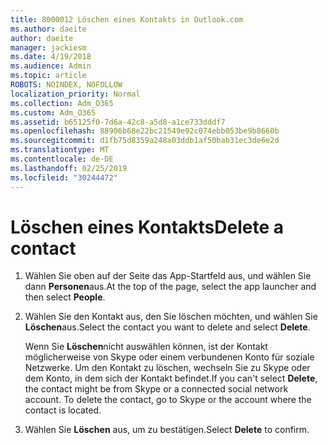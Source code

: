 ```yaml
---
title: 8000012 Löschen eines Kontakts in Outlook.com
ms.author: daeite
author: daeite
manager: jackiesm
ms.date: 4/19/2018
ms.audience: Admin
ms.topic: article
ROBOTS: NOINDEX, NOFOLLOW
localization_priority: Normal
ms.collection: Adm_O365
ms.custom: Adm_O365
ms.assetid: b65125f0-7d6a-42c8-a5d8-a1ce733dddf7
ms.openlocfilehash: 88906b68e22bc21549e92c074ebb053be9b8660b
ms.sourcegitcommit: d1fb75d8359a248a03ddb1af50bab31ec3de6e2d
ms.translationtype: MT
ms.contentlocale: de-DE
ms.lasthandoff: 02/25/2019
ms.locfileid: "30244472"
---
```

# <a name="delete-a-contact"></a><span data-ttu-id="f9fbe-102">Löschen eines Kontakts</span><span class="sxs-lookup"><span data-stu-id="f9fbe-102">Delete a contact</span></span>

1. <span data-ttu-id="f9fbe-103">Wählen Sie oben auf der Seite das App-Startfeld aus, und wählen Sie dann **Personen**aus.</span><span class="sxs-lookup"><span data-stu-id="f9fbe-103">At the top of the page, select the app launcher  and then select **People**.</span></span> 
    
2. <span data-ttu-id="f9fbe-104">Wählen Sie den Kontakt aus, den Sie löschen möchten, und wählen Sie **Löschen**aus.</span><span class="sxs-lookup"><span data-stu-id="f9fbe-104">Select the contact you want to delete and select **Delete**.</span></span>
    
    <span data-ttu-id="f9fbe-p101">Wenn Sie **Löschen**nicht auswählen können, ist der Kontakt möglicherweise von Skype oder einem verbundenen Konto für soziale Netzwerke. Um den Kontakt zu löschen, wechseln Sie zu Skype oder dem Konto, in dem sich der Kontakt befindet.</span><span class="sxs-lookup"><span data-stu-id="f9fbe-p101">If you can't select **Delete**, the contact might be from Skype or a connected social network account. To delete the contact, go to Skype or the account where the contact is located.</span></span>
    
3. <span data-ttu-id="f9fbe-107">Wählen Sie **Löschen** aus, um zu bestätigen.</span><span class="sxs-lookup"><span data-stu-id="f9fbe-107">Select **Delete** to confirm.</span></span> 
    

